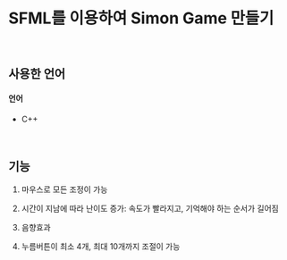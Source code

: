# SFML를 이용하여 Simon Game 만들기
</br>

## 사용한 언어
#### 언어
- C++

</br>

## 기능
1. 마우스로 모든 조정이 가능

2. 시간이 지남에 따라 난이도 증가: 속도가 빨라지고, 기억해야 하는 순서가 길어짐

3. 음향효과

4. 누름버튼이 최소 4개, 최대 10개까지 조절이 가능
